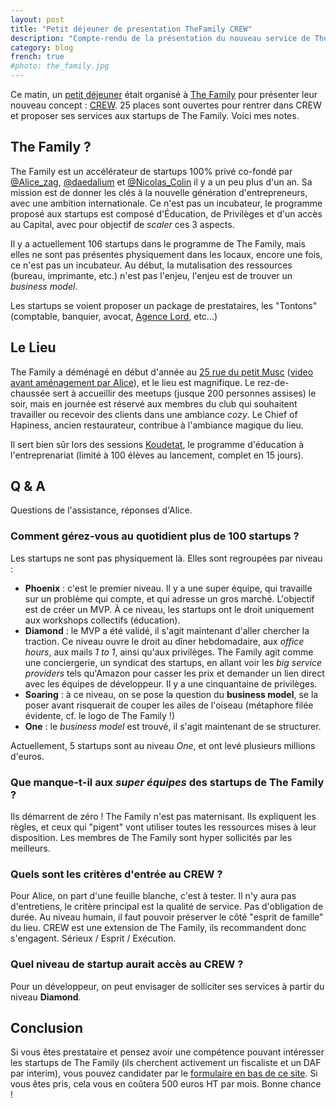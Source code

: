 ```yaml
---
layout: post
title: "Petit déjeuner de presentation TheFamily CREW"
description: "Compte-rendu de la présentation du nouveau service de The Family dédié aux freelances"
category: blog
french: true
#photo: the_family.jpg
---
```


Ce matin, un [petit déjeuner](http://www.meetup.com/TheFamilySpecialEvents/events/179387212/)
était organisé à [The Family](http://www.thefamily.co/) pour présenter leur nouveau concept :
[CREW](http://crew.thefamily.co/). 25 places sont ouvertes pour
rentrer dans CREW et proposer ses services aux startups de The Family. Voici mes notes.

## The Family ?

The Family est un accélérateur de startups 100% privé co-fondé par
[@Alice_zag](https://twitter.com/Alice_zag), [@daedalium](https://twitter.com/daedalium)
et [@Nicolas_Colin](https://twitter.com/Nicolas_Colin) il y a un peu plus d'un an. Sa mission est de donner les clés à la nouvelle génération d'entrepreneurs, avec une ambition internationale. Ce n'est pas un incubateur, le programme proposé aux startups est composé d'Éducation, de Privilèges et d'un accès au Capital, avec pour objectif de *scaler* ces 3 aspects.

Il y a actuellement 106 startups dans le programme de The Family, mais elles ne sont pas
présentes physiquement dans les locaux, encore une fois, ce n'est pas un incubateur. Au début, la mutalisation des ressources (bureau, imprimante, etc.) n'est pas l'enjeu, l'enjeu
est de trouver un *business model*.

Les startups se voient proposer un package de prestataires, les "Tontons"
(comptable, banquier, avocat, [Agence Lord](http://www.agencelord.com/), etc...)

## Le Lieu

The Family a déménagé en début d'année au [25 rue du petit Musc](https://www.google.com/maps/place/25+Rue+du+Petit+Musc/@48.8529369,2.364178,17z/data=!3m1!4b1!4m2!3m1!1s0x47e671ff03f19df1:0xd251223a25d29e80)
([video avant aménagement par Alice](https://www.youtube.com/watch?v=PtAWeEYYgck)), et le lieu est magnifique. Le rez-de-chaussée sert
à accueillir des meetups (jusque 200 personnes assises) le soir, mais en journée
est réservé aux membres du club qui souhaitent travailler ou recevoir
des clients dans une ambiance *cozy*. Le Chief of Hapiness, ancien restaurateur,
contribue à l'ambiance magique du lieu.

Il sert bien sûr lors des sessions [Koudetat](http://koudetat.co/), le programme
d'éducation à l'entreprenariat (limité à 100 élèves au lancement, complet en 15 jours).

## Q & A

Questions de l'assistance, réponses d'Alice.

### Comment gérez-vous au quotidient plus de 100 startups ?

Les startups ne sont pas physiquement là. Elles sont regroupées par niveau :

- **Phoenix** : c'est le premier niveau. Il y a une super équipe, qui travaille sur un problème qui compte, et qui adresse un gros marché. L'objectif est de créer un MVP. À ce niveau, les startups ont le droit uniquement aux workshops collectifs (éducation).
- **Diamond** : le MVP a été validé, il s'agit maintenant d'aller chercher la traction. Ce niveau ouvre le droit au dîner hebdomadaire, aux *office hours*, aux mails *1 to 1*, ainsi qu'aux privilèges. The Family agit comme une conciergerie, un syndicat des startups, en allant voir les *big service providers* tels qu'Amazon pour casser les prix et demander un lien direct avec les équipes de développeur. Il y a une cinquantaine de privilèges.
- **Soaring** : à ce niveau, on se pose la question du **business model**, se la poser avant risquerait de couper les ailes de l'oiseau (métaphore filée évidente, cf. le logo de The Family !)
- **One** : le *business model* est trouvé, il s'agit maintenant de se structurer.

Actuellement, 5 startups sont au niveau *One*, et ont levé plusieurs millions d'euros.

### Que manque-t-il aux *super équipes* des startups de The Family ?

Ils démarrent de zéro ! The Family n'est pas maternisant. Ils expliquent les règles, et ceux qui "pigent" vont utiliser toutes les ressources mises à leur disposition. Les membres de The Family sont hyper sollicités par les meilleurs.

### Quels sont les critères d'entrée au CREW ?

Pour Alice, on part d'une feuille blanche, c'est à tester. Il n'y aura pas d'entretiens, le critère principal est la qualité de service. Pas d'obligation de durée. Au niveau humain, il faut pouvoir préserver le côté "esprit de famille" du lieu. CREW est une extension de The Family, ils recommandent donc s'engagent. Sérieux / Esprit / Exécution.

### Quel niveau de startup aurait accès au CREW ?

Pour un développeur, on peut envisager de solliciter ses services à partir du niveau **Diamond**.

## Conclusion

Si vous êtes prestataire et pensez avoir une compétence pouvant intéresser les startups
de The Family (ils cherchent activement un fiscaliste et un DAF par interim), vous pouvez candidater par le [formulaire en bas de ce site](http://crew.thefamily.co/). Si vous êtes pris, cela vous en coûtera 500 euros HT par mois. Bonne chance !
